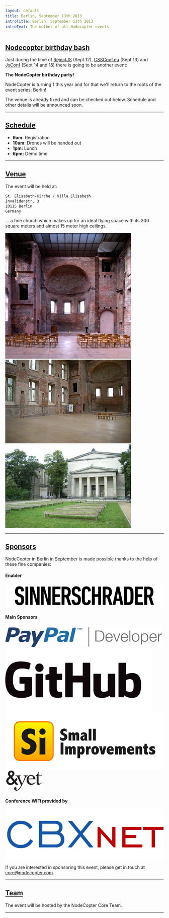 ```yaml
---
layout: default
title: Berlin, September 13th 2013
introTitle: Berlin, September 13th 2013
introText: The mother of all Nodecopter events
---
```


<h2 id="intro"><a href="#intro">Nodecopter birthday bash</a></h2>


Just during the time of [RejectJS](http://rejectjs.org/) (Sept 12), [CSSConf.eu](http://2013.cssconf.eu/) (Sept 13) and [JsConf](http://2013.jsconf.eu/) (Sept 14 and 15) there is going to be another event:

**The NodeCopter birthday party!**

NodeCopter is turning 1 this year and for that we'll return to the roots of the event series: Berlin!

The venue is already fixed and can be checked out below. Schedule and other details will be announced soon.

<hr>

<h2 id="schedule"><a href="#schedule">Schedule</a></h2>

<ul>
  <li><strong>9am:</strong> Registration</strong></li>
  <li><strong>10am:</strong> Drones will be handed out</strong></li>
  <li><strong>1pm:</strong> Lunch</strong></li>
  <li><strong>6pm:</strong> Demo time</strong></li>
</ul>

<hr>

<h2 id="venue"><a href="#venue">Venue</a></h2>

The event will be held at:

```
St. Elisabeth-Kirche / Villa Elisabeth
Invalidenstr. 3
10115 Berlin
Germany
```

... a fine church which makes up for an ideal flying space with its 300 square meters and almost 15 meter high ceilings.

<img src="/img/venue-st_elisabeth_church.jpg" width="400" height="400" />

<img src="/img/venue-st_elisabeth_church_indoor.jpg" width="400" height="266" />

<img src="/img/venue-st_elisabeth_church_front.jpg" width="400" height="266" />

<hr>

<h2 id="sponsors"><a href="#sponsors">Sponsors</a></h2>

<p>NodeCopter in Berlin in September is made possible thanks to the help of these fine companies:</p>

<h4>Enabler</h4>
<section class="sponsors">
  <a href="http://sinnerschrader.com"><img src="/img/sponsors/sinnerschrader2.png" /></a>
</section>

<h4>Main Sponsors</h4>
<section class="sponsors">
  <a href="https://developer.paypal.com/"><img src="/img/sponsors/paypal_developer.png" class="main-sponsor" /></a><br />
  <a href="http://github.com"><img src="/img/sponsors/github.png" /></a>
  <a href="http://small-improvements.com"><img src="/img/sponsors/small_improvements.png" /></a>
  <a href="http://andyet.com"><img src="/img/sponsors/andyet.png" /></a>
</section>

<h4>Conference WiFi provided by</h4>

<section class="sponsors">
  <a href="http://cbxnet.de"><img src="/img/sponsors/cbxnet.jpg" /></a>
</section>

If you are interested in sponsoring this event, please get in touch at <a href="mailto:core@nodecopter.com">core@nodecopter.com</a>.
<hr>

<h2 id="team"><a href="#team">Team</a></h2>

The event will be hosted by the NodeCopter Core Team.

<hr>
